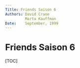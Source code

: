 ```yaml
---
Title: Friends Saison 6
Authors: David Crane
         Marta Kauffman
Date:    September, 1999
---
```


# Friends Saison 6

[TOC]

